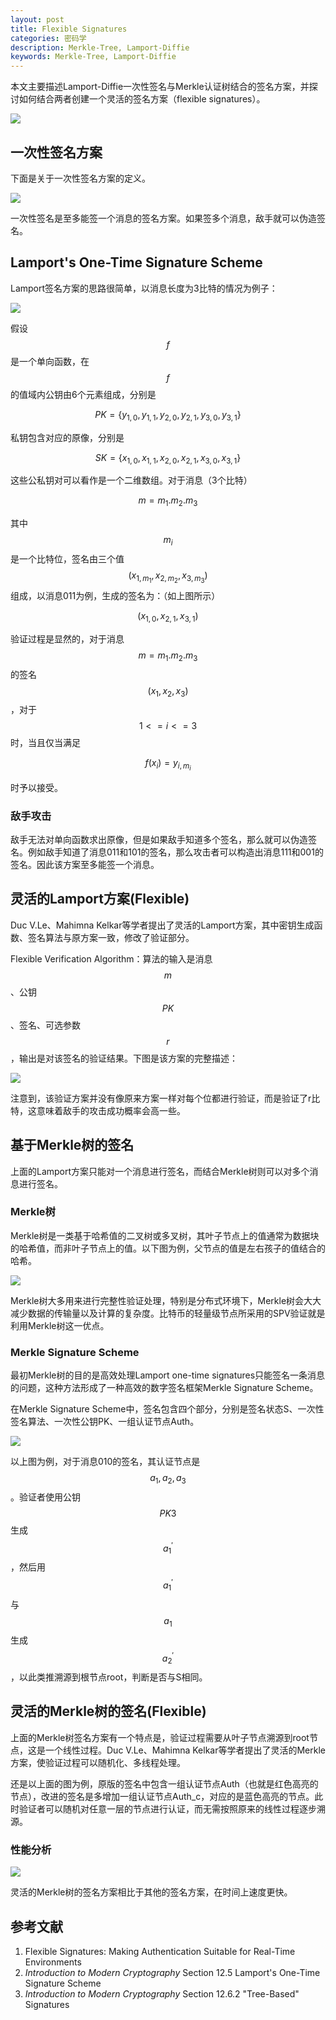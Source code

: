 ```yaml
---
layout: post
title: Flexible Signatures
categories: 密码学
description: Merkle-Tree, Lamport-Diffie
keywords: Merkle-Tree, Lamport-Diffie
---
```


本文主要描述Lamport-Diffie一次性签名与Merkle认证树结合的签名方案，并探讨如何结合两者创建一个灵活的签名方案（flexible signatures）。

<script type="text/javascript" async
  src="https://cdnjs.cloudflare.com/ajax/libs/mathjax/2.7.5/MathJax.js?config=TeX-MML-AM_CHTML">
</script>

![](/images/ALGO/M6.png)

## 一次性签名方案

下面是关于一次性签名方案的定义。

![](/images/enc/E191028-1.png)

一次性签名是至多能签一个消息的签名方案。如果签多个消息，敌手就可以伪造签名。

## Lamport's One-Time Signature Scheme

Lamport签名方案的思路很简单，以消息长度为3比特的情况为例子：

![](/images/enc/E191028-2.png)

假设$$f$$是一个单向函数，在$$f$$的值域内公钥由6个元素组成，分别是

$$PK=\{y_{1,0},y_{1,1},y_{2,0},y_{2,1},y_{3,0},y_{3,1}\}$$

私钥包含对应的原像，分别是

$$SK=\{x_{1,0},x_{1,1},x_{2,0},x_{2,1},x_{3,0},x_{3,1}\}$$

这些公私钥对可以看作是一个二维数组。对于消息（3个比特）

$$m=m_1.m_2.m_3$$

其中$$m_i$$是一个比特位，签名由三个值$$(x_{1,m_1},x_{2,m_2},x_{3,m_3})$$组成，以消息011为例，生成的签名为：（如上图所示）

$$(x_{1,0},x_{2,1},x_{3,1})$$

验证过程是显然的，对于消息$$m=m_1.m_2.m_3$$的签名$$(x_1,x_2,x_3)$$，对于$$1<=i<=3$$时，当且仅当满足

$$f(x_i)=y_{i,m_i}$$

时予以接受。

### 敌手攻击

敌手无法对单向函数求出原像，但是如果敌手知道多个签名，那么就可以伪造签名。例如敌手知道了消息011和101的签名，那么攻击者可以构造出消息111和001的签名。因此该方案至多能签一个消息。

## 灵活的Lamport方案(Flexible)

Duc V.Le、Mahimna Kelkar等学者提出了灵活的Lamport方案，其中密钥生成函数、签名算法与原方案一致，修改了验证部分。

Flexible Verification Algorithm：算法的输入是消息$$m$$、公钥$$PK$$、签名、可选参数$$r$$，输出是对该签名的验证结果。下图是该方案的完整描述：

![](/images/enc/E191028-3.png)

注意到，该验证方案并没有像原来方案一样对每个位都进行验证，而是验证了r比特，这意味着敌手的攻击成功概率会高一些。

## 基于Merkle树的签名

上面的Lamport方案只能对一个消息进行签名，而结合Merkle树则可以对多个消息进行签名。

### Merkle树

Merkle树是一类基于哈希值的二叉树或多叉树，其叶子节点上的值通常为数据块的哈希值，而非叶子节点上的值。以下图为例，父节点的值是左右孩子的值结合的哈希。

![](/images/enc/E191028-4.png)

Merkle树大多用来进行完整性验证处理，特别是分布式环境下，Merkle树会大大减少数据的传输量以及计算的复杂度。比特币的轻量级节点所采用的SPV验证就是利用Merkle树这一优点。

### Merkle Signature Scheme
最初Merkle树的目的是高效处理Lamport one-time signatures只能签名一条消息的问题，这种方法形成了一种高效的数字签名框架Merkle Signature Scheme。

在Merkle Signature Scheme中，签名包含四个部分，分别是签名状态S、一次性签名算法、一次性公钥PK、一组认证节点Auth。

![](/images/enc/E191028-5.png)

以上图为例，对于消息010的签名，其认证节点是$${a_1,a_2,a_3}$$。验证者使用公钥$$PK3$$生成$$a^{'}_1$$，然后用$$a^{'}_1$$与$$a_1$$生成$$a^{'}_2$$，以此类推溯源到根节点root，判断是否与S相同。

## 灵活的Merkle树的签名(Flexible)

上面的Merkle树签名方案有一个特点是，验证过程需要从叶子节点溯源到root节点，这是一个线性过程。Duc V.Le、Mahimna Kelkar等学者提出了灵活的Merkle方案，使验证过程可以随机化、多线程处理。

还是以上面的图为例，原版的签名中包含一组认证节点Auth（也就是红色高亮的节点），改进的签名是多增加一组认证节点Auth_c，对应的是蓝色高亮的节点。此时验证者可以随机对任意一层的节点进行认证，而无需按照原来的线性过程逐步溯源。

### 性能分析

![](/images/enc/E191028-6.png)

灵活的Merkle树的签名方案相比于其他的签名方案，在时间上速度更快。

## 参考文献

1. Flexible Signatures: Making Authentication Suitable for Real-Time Environments
2. <i>Introduction to Modern Cryptography</i> Section 12.5 Lamport's One-Time Signature Scheme
3. <i>Introduction to Modern Cryptography</i> Section 12.6.2 "Tree-Based" Signatures